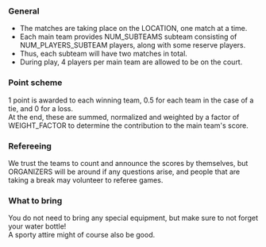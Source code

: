 ### General

- The matches are taking place on the LOCATION, one match at a time.
- Each main team provides NUM_SUBTEAMS subteam consisting of NUM_PLAYERS_SUBTEAM players, along with some reserve players.
- Thus, each subteam will have two matches in total.
- During play, 4 players per main team are allowed to be on the court.

### Point scheme

1 point is awarded to each winning team, 0.5 for each team in the case of a tie, and 0 for a loss.\
At the end, these are summed, normalized and weighted by a factor of WEIGHT_FACTOR to determine the contribution to the main team's score.

### Refereeing

We trust the teams to count and announce the scores by themselves, but ORGANIZERS will be around if any questions arise, and people that are taking a break may volunteer to referee games.

### What to bring

You do not need to bring any special equipment, but make sure to not forget your water bottle!\
A sporty attire might of course also be good.
